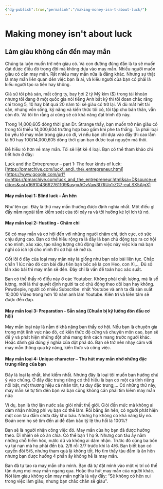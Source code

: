 ```yaml
---
{"dg-publish":true,"permalink":"/making-money-isn-t-about-luck/"}
---
```


# Making money isn't about luck
Làm giàu không cần đến may mắn
---
Chúng ta luôn muốn trở nên giàu có. Và con đường đúng đắn là ta sẽ muốn đạt được điều đó trong đời mà không dựa vào may mắn. Nhiều người muốn giàu có cần may mắn. Rất nhiều may mắn nữa là đằng khác. Nhưng sự thật là may mắn liên quan đến việc bạn là ai, và kiểu người của bạn có phải là kiểu người tạo ra tiền hay không.

Giả sử tôi phá sản, mất công ty, bay hơi 2 tỷ Mỹ kim ($) trong tài khoản nhưng tôi đang ở một quốc gia nói tiếng Anh bất kỳ thì tôi đoan chắc rằng chỉ trong 5, 10 hay bất quá 20 năm tôi sẽ giàu có trở lại. Vì dù mất hết tài sản, nhưng vốn sống, kỹ năng và kiến thức tôi có, tôi tập cho bản thân, vẫn còn đó. Và tôi tin rằng ai cũng sẽ có khả năng đạt trình độ này.

Trong 14,000,605 dòng thời gian Dr. Strange thấy, bạn muốn trở nên giàu có trong tối thiểu 14,000,604 trường hợp bao gồm khi phe ta thắng. Ta phải loại bỏ yếu tố may mắn trong giàu có đi, vì nếu bạn chỉ dựa vào đấy thì cao lắm là 50 hay 100/14,000,605 dòng thời gian bạn được toại nguyện mà thôi.

Để hiểu rõ hơn về may mắn. Tôi sẽ liệt kê 4 loại. Bạn có thể tham khảo chi tiết hơn ở đây:

Luck and the Entrepreneur – part 1: The four kinds of luck: [https://pmarchive.com/luck\_and\_the\_entrepreneur.html](https://www.google.com/url?q=https://pmarchive.com/luck_and_the_entrepreneur.html&sa=D&source=editors&ust=1691043692761109&usg=AOvVaw3I7RUo1rZG7-eaLSX5AigX)

#### May mắn loại 1: Blind luck - Ăn hên

Như tên gọi. Đây là thứ may mắn thường được định nghĩa nhất. Một điều gì đấy nằm ngoài tầm kiểm soát của tôi xảy ra và tôi hưởng ké lợi ích từ nó.

#### May mắn loại 2: Hustling - Chăm chỉ

Sẽ có may mắn và cơ hội đến với những người chăm chỉ, tích cực, có sức chịu đựng cao. Bạn có thể hiểu rộng ra là đây là bạn chủ động tạo ra cơ hội cho mình, xào xáo, tạo năng lượng chủ động làm việc này việc kia mà bạn nghĩ có ích lợi cho mình thì cơ hội sẽ mở ra.

Cốt lõi ở đây của loại may mắn này là giống như bạn xáo bài liên tục. Chắc chắn 1 lúc nào đó con bài đầu tiên bạn bốc sẽ là con Heo, con Xì,… Đủ số lần xáo bài thì may mắn sẽ đến. Đây chỉ là vấn đề toán học xác suất.

Bạn có thể thấy rõ điều này ở các Youtuber. Không phải chất lượng, mà là số lượng, mới là thứ quyết định người ta có chủ động theo dõi bạn hay không. Pewdiepie, người có nhiều Subscribe  nhất Youtube và anh ta đã sản xuất 10,000 Video trong hơn 10 năm anh làm Youtube. Kiên trì và kiên tâm sẽ được đền đáp.

#### May mắn loại 3: Preparation - Sẵn sàng (Chuẩn bị kỹ lưỡng đón đầu cơ hội)

May mắn loại này là nằm ở khả năng bạn thấy cơ hội. Nếu bạn là chuyên gia trong một lĩnh vực nào đó, có kiến thức độ cứng và chuyên môn cao, bạn sẽ để ý và phát hiện những đột phá mang tính cách mang trước người khác. Hoặc đánh giá đúng ý nghĩa của đột phá đó. Bạn sẽ trở nên nhạy cảm với may mắn thông qua kỹ năng, kiến thức và công việc.

#### May mắn loại 4: Unique character – Thu hút may mắn nhờ những đặc trưng riêng của bạn

Đây là loại lạ nhất, khó kiếm nhất. Nhưng đây là loại tôi muốn bạn hướng chú ý vào chúng. Ở đây đặc trưng riêng có thể hiểu là bạn có một cá tính riêng nổi bật, một thương hiệu cá nhân tốt, tư duy đặc trưng,… Có những thứ này, may mắn sẽ tự tìm đến bạn và bạn cũng không cần phải tìm kiếm may mắn nữa

Ví dụ, bạn là thợ lặn nước sâu giỏi nhất thế giới. Giỏi đến mức mà không ai dám nhận những phi vụ bạn có thể làm. Rồi bằng ăn hên, có người phát hiện một con tàu đắm chứa đầy kho báu. Nhưng họ không có khả năng lấy nó. Đoán xem họ sẽ tìm đến ai để đảm bảo tỷ lệ thu hồi là 100%?

Bạn sẽ là người nhận công việc đó. May mắn của họ bạn đã được hưởng theo. Dĩ nhiên sẽ có ăn chia. Có thể bạn 1 họ 9. Nhưng con tàu ấy nằm những chỗ hiểm hóc, nước dữ và không ai dám nhận. Trước đó cũng ba bốn vụ tai nạn mà họ phải đền bù. 2/8 rồi 3/7 trước khi là 4/6. Bạn biết bạn có quyền đòi 5/5, nhưng tham quá là không tốt. Họ tìm thấy tàu đắm là ăn hên nhưng bạn được hưởng 4 phần ấy không hề là may mắn.

Bạn đã tự tạo ra may mắn cho mình. Bạn đã tự đặt mình vào một vị trí có thể tận dụng mọi may mắn ngang qua. Hoặc thu hút may mắn của người khác. Nói làm giàu không cần may mắn nghĩa là vậy đấy: “Sẽ không có hên xui trong việc làm giàu, nhưng bạn chắc chắn sẽ giàu".
